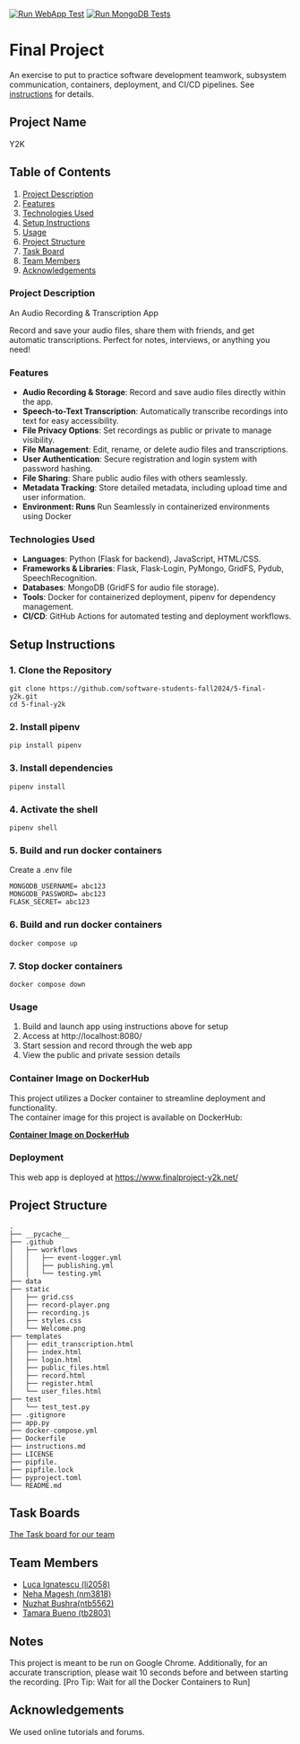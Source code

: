 [![Run WebApp Test](https://github.com/software-students-fall2024/5-final-y2k/blob/main/.github/workflows/testing.yml/badge.svg)](https://github.com/software-students-fall2024/5-final-y2k/blob/main/.github/workflows/testing.yml)
 [![Run MongoDB Tests](https://github.com/software-students-fall2024/5-final-y2k/blob/main/.github/workflows/publishing.yml/badge.svg)](https://github.com/software-students-fall2024/5-final-y2k/blob/main/.github/workflows/publishing.yml) 

# Final Project

An exercise to put to practice software development teamwork, subsystem communication, containers, deployment, and CI/CD pipelines. See [instructions](./instructions.md) for details.

## Project Name

Y2K

## Table of Contents

1. [Project Description](#project-description)
2. [Features](#features)
3. [Technologies Used](#technologies-used)
4. [Setup Instructions](#setup-instructions)
5. [Usage](#usage)
6. [Project Structure](#project-structure)
7. [Task Board](#task-board)
8. [Team Members](#team-members)
9. [Acknowledgements](#acknowledgements)

### Project Description

An Audio Recording & Transcription App

Record and save your audio files, share them with friends, and get automatic transcriptions. Perfect for notes, interviews, or anything you need!

### Features

- **Audio Recording & Storage**: Record and save audio files directly within the app.
- **Speech-to-Text Transcription**: Automatically transcribe recordings into text for easy accessibility.
- **File Privacy Options**: Set recordings as public or private to manage visibility.
- **File Management**: Edit, rename, or delete audio files and transcriptions.
- **User Authentication**: Secure registration and login system with password hashing.
- **File Sharing**: Share public audio files with others seamlessly.
- **Metadata Tracking**: Store detailed metadata, including upload time and user information.
- **Environment: Runs** Run Seamlessly in containerized environments using Docker

### Technologies Used

- **Languages**: Python (Flask for backend), JavaScript, HTML/CSS.
- **Frameworks & Libraries**: Flask, Flask-Login, PyMongo, GridFS, Pydub, SpeechRecognition.
- **Databases**: MongoDB (GridFS for audio file storage).
- **Tools**: Docker for containerized deployment, pipenv for dependency management.
- **CI/CD**: GitHub Actions for automated testing and deployment workflows.

## Setup Instructions

### 1. Clone the Repository

```
git clone https://github.com/software-students-fall2024/5-final-y2k.git
cd 5-final-y2k
```

### 2. Install pipenv

```
pip install pipenv
```

### 3. Install dependencies

```
pipenv install
```

### 4. Activate the shell

```
pipenv shell
```
### 5. Build and run docker containers

Create a .env file 

```
MONGODB_USERNAME= abc123
MONGODB_PASSWORD= abc123
FLASK_SECRET= abc123
```

### 6. Build and run docker containers

```
docker compose up
```

### 7. Stop docker containers

```
docker compose down
```

### Usage

1. Build and launch app using instructions above for setup
2. Access at http://localhost:8080/
3. Start session and record through the web app
4. View the public and private session details

### Container Image on DockerHub

This project utilizes a Docker container to streamline deployment and functionality.  
The container image for this project is available on DockerHub:

[**Container Image on DockerHub**](https://hub.docker.com/r/lucaignatescu/y2k-final-project)

### Deployment

This web app is deployed at https://www.finalproject-y2k.net/

## Project Structure

```text
.
├── __pycache__
├── .github
│   ├── workflows
│   │   ├── event-logger.yml
│   │   ├── publishing.yml
│   │   └── testing.yml
├── data
├── static
│   ├── grid.css
│   ├── record-player.png
│   ├── recording.js
│   ├── styles.css
│   └── Welcome.png
├── templates
│   ├── edit_transcription.html
│   ├── index.html
│   ├── login.html
│   ├── public_files.html
│   ├── record.html
│   ├── register.html
│   └── user_files.html
├── test
│   └── test_test.py
├── .gitignore
├── app.py
├── docker-compose.yml
├── Dockerfile
├── instructions.md
├── LICENSE
├── pipfile.
├── pipfile.lock
├── pyproject.toml
└── README.md
```

## Task Boards

[The Task board for our team](https://github.com/orgs/software-students-fall2024/projects/153)

## Team Members

- [Luca Ignatescu (li2058)](https://github.com/LucaIgnatescu)
- [Neha Magesh (nm3818)](https://github.com/nehamagesh)
- [Nuzhat Bushra(ntb5562)](https://github.com/ntb5562)
- [Tamara Bueno (tb2803)](https://github.com/TamaraBuenoo)

## Notes

This project is meant to be run on Google Chrome. Additionally, for an accurate transcription, please wait 10 seconds before and between starting the recording. [Pro Tip: Wait for all the Docker Containers to Run]

## Acknowledgements

We used online tutorials and forums.
